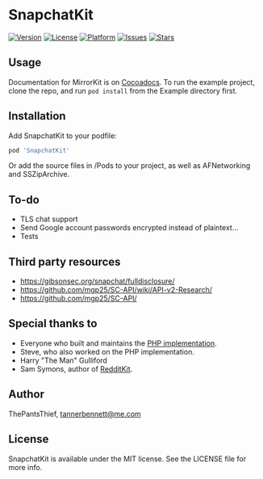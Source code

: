 # SnapchatKit

[![Version](https://img.shields.io/cocoapods/v/SnapchatKit.svg?style=flat)](http://cocoapods.org/pods/SnapchatKit)
[![License](https://img.shields.io/cocoapods/l/SnapchatKit.svg?style=flat)](http://cocoapods.org/pods/SnapchatKit)
[![Platform](https://img.shields.io/cocoapods/p/SnapchatKit.svg?style=flat)](http://cocoapods.org/pods/SnapchatKit)
[![Issues](https://img.shields.io/github/issues-raw/ThePantsThief/SnapchatKit.svg?style=flat)](https://github.com//ThePantsThief/SnapchatKit/issues)
[![Stars](https://img.shields.io/github/stars/ThePantsThief/SnapchatKit.svg?style=flat)](https://github.com//ThePantsThief/SnapchatKit/stargazers)

## Usage

Documentation for MirrorKit is on [Cocoadocs](http://cocoadocs.org/docsets/MirrorKit/1.0.0/Classes/MKMirror.html). To run the example project, clone the repo, and run `pod install` from the Example directory first.

## Installation

Add SnapchatKit to your podfile:

```ruby
pod 'SnapchatKit'
```

Or add the source files in /Pods to your project, as well as AFNetworking and SSZipArchive.

## To-do
- TLS chat support
- Send Google account passwords encrypted instead of plaintext...
- Tests

## Third party resources

- https://gibsonsec.org/snapchat/fulldisclosure/
- https://github.com/mgp25/SC-API/wiki/API-v2-Research/
- https://github.com/mgp25/SC-API/

## Special thanks to

- Everyone who built and maintains the [PHP implementation](https://github.com/mgp25/SC-API/).
- Steve, who also worked on the PHP implementation.
- Harry "The Man" Gulliford
- Sam Symons, author of [RedditKit](https://github.com/samsymons/RedditKit).

## Author

ThePantsThief, tannerbennett@me.com

## License

SnapchatKit is available under the MIT license. See the LICENSE file for more info.
